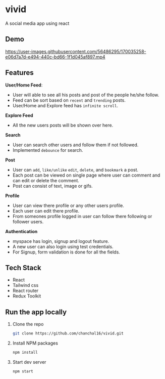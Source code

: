 # vivid
 A social media app using react

## Demo


https://user-images.githubusercontent.com/56486295/170035258-e06d7a7d-e494-440c-bd66-1f1d045af897.mp4


 
## Features
**User/Home Feed**:

- User will able to see all his posts and post of the people he/she follow.
- Feed can be sort based on `recent` and `trending` posts.
- User/Home and Explore feed has `infinite scroll`.

**Explore Feed**

- All the new users posts will be shown over here.

**Search**

- User can search other users and follow them if not followed.
- Implemented `debounce` for search.

**Post**

- User can `add`, `like/unlike` `edit`, `delete`, and `bookmark` a post.
- Each post can be viewed on single page where user can comment and can edit or delete the comment.
- Post can consist of text, image or gifs.

**Profile**

- User can view there profile or any other users profile.
- Each user can edit there profile.
- From someones profile logged in user can follow there following or follower users.

**Authentication**

- myspace has login, signup and logout feature.
- A new user can also login using test credentials.
- For Signup, form validation is done for all the fields.





## Tech Stack
- React
- Tailwind css
- React router
- Redux Toolkit

## Run the app locally

1. Clone the repo
   ```sh
   git clone https://github.com/chanchal16/vivid.git
   ```
2. Install NPM packages
   ```sh
   npm install
   ```
3. Start dev server
   ```sh
   npm start
